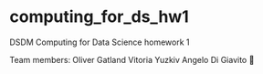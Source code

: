 # computing_for_ds_hw1
DSDM Computing for Data Science homework 1

Team members:
Oliver Gatland
Vitoria Yuzkiv
Angelo Di Giavito 🤌
